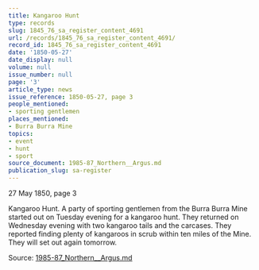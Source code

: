 ```yaml
---
title: Kangaroo Hunt
type: records
slug: 1845_76_sa_register_content_4691
url: /records/1845_76_sa_register_content_4691/
record_id: 1845_76_sa_register_content_4691
date: '1850-05-27'
date_display: null
volume: null
issue_number: null
page: '3'
article_type: news
issue_reference: 1850-05-27, page 3
people_mentioned:
- sporting gentlemen
places_mentioned:
- Burra Burra Mine
topics:
- event
- hunt
- sport
source_document: 1985-87_Northern__Argus.md
publication_slug: sa-register
---
```


27 May 1850, page 3

Kangaroo Hunt.  A party of sporting gentlemen from the Burra Burra Mine started out on Tuesday evening for a kangaroo hunt.  They returned on Wednesday evening with two kangaroo tails and the carcases.  They reported finding plenty of kangaroos in scrub within ten miles of the Mine.  They will set out again tomorrow.

Source: [1985-87_Northern__Argus.md](/downloads/markdown/1985-87_Northern__Argus.md)
